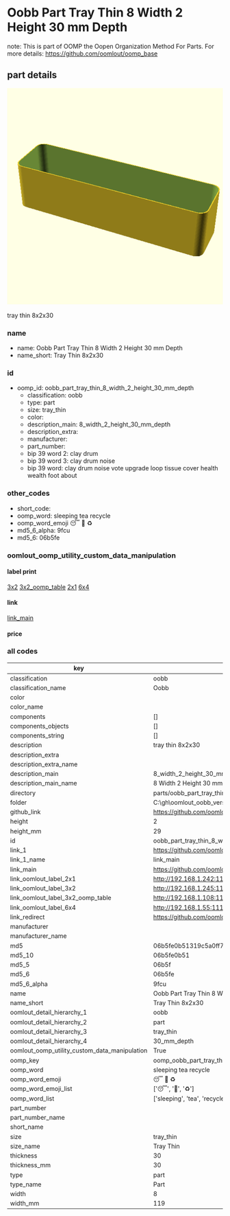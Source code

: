 # Oobb Part Tray Thin 8 Width 2 Height 30 mm Depth  

note: This is part of OOMP the Oopen Organization Method For Parts. For more details: https://github.com/oomlout/oomp_base

##  part details
  

[![](3dpr.png)](3dpr.png)

tray thin 8x2x30



### name
* name: Oobb Part Tray Thin 8 Width 2 Height 30 mm Depth
* name_short: Tray Thin 8x2x30 
### id
* oomp_id: oobb_part_tray_thin_8_width_2_height_30_mm_depth
  * classification: oobb
  * type: part
  * size: tray_thin
  * color: 
  * description_main: 8_width_2_height_30_mm_depth
  * description_extra: 
  * manufacturer: 
  * part_number: 
  * bip 39 word 2: clay drum
  * bip 39 word 3: clay drum noise
  * bip 39 word: clay drum noise vote upgrade loop tissue cover health wealth foot about

### other_codes
* short_code: 
* oomp_word: sleeping tea recycle
* oomp_word_emoji :sleeping: :tea: :recycle:
* md5_6_alpha: 9fcu
* md5_6: 06b5fe






### oomlout_oomp_utility_custom_data_manipulation
#### label print
[3x2](http://192.168.1.245:1112/?label=oomp%209fcu)
[3x2_oomp_table](http://192.168.1.108:1112/?label=oomp%209fcu)
[2x1](http://192.168.1.242:1112/?label=oomp%209fcu)
[6x4](http://192.168.1.55:1112/?label=oomp%209fcu)    

#### link

[link_main](https://github.com/oomlout/oomlout_oobb_version_4_generated_parts/tree/main/navigation_oomp/oobb/part/tray_thin/8_width_2_height_30_mm_depth/part)                              

#### price







### all codes 
| key | value |  
| --- | --- |  
| classification | oobb |  
| classification_name | Oobb |  
| color |  |  
| color_name |  |  
| components | [] |  
| components_objects | [] |  
| components_string | [] |  
| description | tray thin 8x2x30 |  
| description_extra |  |  
| description_extra_name |  |  
| description_main | 8_width_2_height_30_mm_depth |  
| description_main_name | 8 Width 2 Height 30 mm Depth |  
| directory | parts/oobb_part_tray_thin_8_width_2_height_30_mm_depth |  
| folder | C:\gh\oomlout_oobb_version_4_generated_parts\parts\oobb_part_tray_thin_8_width_2_height_30_mm_depth |  
| github_link | https://github.com/oomlout/oomlout_oomp_part_src/tree/main/parts/oobb_part_tray_thin_8_width_2_height_30_mm_depth |  
| height | 2 |  
| height_mm | 29 |  
| id | oobb_part_tray_thin_8_width_2_height_30_mm_depth |  
| link_1 | https://github.com/oomlout/oomlout_oobb_version_4_generated_parts/tree/main/navigation_oomp/oobb/part/tray_thin/8_width_2_height_30_mm_depth/part |  
| link_1_name | link_main |  
| link_main | https://github.com/oomlout/oomlout_oobb_version_4_generated_parts/tree/main/navigation_oomp/oobb/part/tray_thin/8_width_2_height_30_mm_depth/part |  
| link_oomlout_label_2x1 | http://192.168.1.242:1112/?label=oomp%209fcu |  
| link_oomlout_label_3x2 | http://192.168.1.245:1112/?label=oomp%209fcu |  
| link_oomlout_label_3x2_oomp_table | http://192.168.1.108:1112/?label=oomp%209fcu |  
| link_oomlout_label_6x4 | http://192.168.1.55:1112/?label=oomp%209fcu |  
| link_redirect | https://github.com/oomlout/oomlout_oobb_version_4_generated_parts/tree/main/parts/oobb_tray_thin_08_02_30 |  
| manufacturer |  |  
| manufacturer_name |  |  
| md5 | 06b5fe0b51319c5a0ff75f5f2b90e151 |  
| md5_10 | 06b5fe0b51 |  
| md5_5 | 06b5f |  
| md5_6 | 06b5fe |  
| md5_6_alpha | 9fcu |  
| name | Oobb Part Tray Thin 8 Width 2 Height 30 mm Depth |  
| name_short | Tray Thin 8x2x30  |  
| oomlout_detail_hierarchy_1 | oobb |  
| oomlout_detail_hierarchy_2 | part |  
| oomlout_detail_hierarchy_3 | tray_thin |  
| oomlout_detail_hierarchy_4 | 30_mm_depth |  
| oomlout_oomp_utility_custom_data_manipulation | True |  
| oomp_key | oomp_oobb_part_tray_thin_8_width_2_height_30_mm_depth |  
| oomp_word | sleeping tea recycle |  
| oomp_word_emoji | :sleeping: :tea: :recycle: |  
| oomp_word_emoji_list | [':sleeping:', ':tea:', ':recycle:'] |  
| oomp_word_list | ['sleeping', 'tea', 'recycle'] |  
| part_number |  |  
| part_number_name |  |  
| short_name |  |  
| size | tray_thin |  
| size_name | Tray Thin |  
| thickness | 30 |  
| thickness_mm | 30 |  
| type | part |  
| type_name | Part |  
| width | 8 |  
| width_mm | 119 |  
